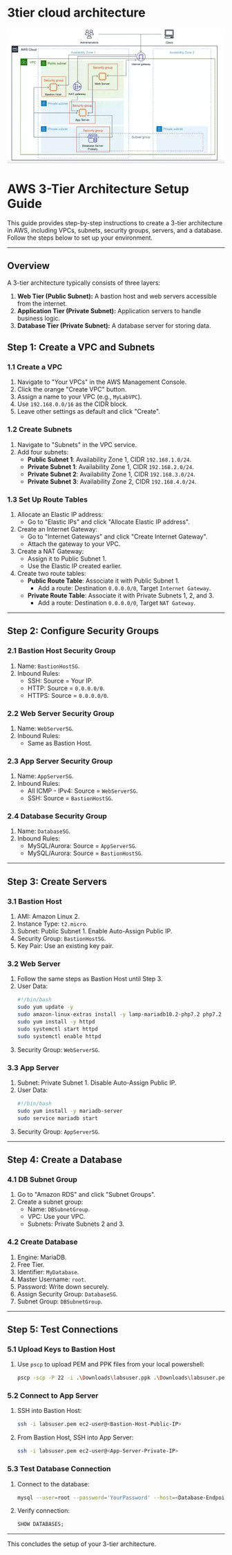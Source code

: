 # 3tier cloud architecture

![Architecture Diagram](<3 Tier topology.png>)
# AWS 3-Tier Architecture Setup Guide

This guide provides step-by-step instructions to create a 3-tier architecture in AWS, including VPCs, subnets, security groups, servers, and a database. Follow the steps below to set up your environment.

---
## Overview

A 3-tier architecture typically consists of three layers:
1. **Web Tier (Public Subnet):** A bastion host and web servers accessible from the internet.
2. **Application Tier (Private Subnet):** Application servers to handle business logic.
3. **Database Tier (Private Subnet):** A database server for storing data.

## Step 1: Create a VPC and Subnets

### 1.1 Create a VPC
1. Navigate to "Your VPCs" in the AWS Management Console.
2. Click the orange "Create VPC" button.
3. Assign a name to your VPC (e.g., `MyLabVPC`).
4. Use `192.168.0.0/16` as the CIDR block.
5. Leave other settings as default and click "Create".

### 1.2 Create Subnets
1. Navigate to "Subnets" in the VPC service.
2. Add four subnets:
   - **Public Subnet 1**: Availability Zone 1, CIDR `192.168.1.0/24`.
   - **Private Subnet 1**: Availability Zone 1, CIDR `192.168.2.0/24`.
   - **Private Subnet 2**: Availability Zone 1, CIDR `192.168.3.0/24`.
   - **Private Subnet 3**: Availability Zone 2, CIDR `192.168.4.0/24`.

### 1.3 Set Up Route Tables
1. Allocate an Elastic IP address:
   - Go to "Elastic IPs" and click "Allocate Elastic IP address".
2. Create an Internet Gateway:
   - Go to "Internet Gateways" and click "Create Internet Gateway".
   - Attach the gateway to your VPC.
3. Create a NAT Gateway:
   - Assign it to Public Subnet 1.
   - Use the Elastic IP created earlier.
4. Create two route tables:
   - **Public Route Table**: Associate it with Public Subnet 1.
     - Add a route: Destination `0.0.0.0/0`, Target `Internet Gateway`.
   - **Private Route Table**: Associate it with Private Subnets 1, 2, and 3.
     - Add a route: Destination `0.0.0.0/0`, Target `NAT Gateway`.

---

## Step 2: Configure Security Groups

### 2.1 Bastion Host Security Group
1. Name: `BastionHostSG`.
2. Inbound Rules:
   - SSH: Source = Your IP.
   - HTTP: Source = `0.0.0.0/0`.
   - HTTPS: Source = `0.0.0.0/0`.

### 2.2 Web Server Security Group
1. Name: `WebServerSG`.
2. Inbound Rules:
   - Same as Bastion Host.

### 2.3 App Server Security Group
1. Name: `AppServerSG`.
2. Inbound Rules:
   - All ICMP - IPv4: Source = `WebServerSG`.
   - SSH: Source = `BastionHostSG`.

### 2.4 Database Security Group
1. Name: `DatabaseSG`.
2. Inbound Rules:
   - MySQL/Aurora: Source = `AppServerSG`.
   - MySQL/Aurora: Source = `BastionHostSG`.

---

## Step 3: Create Servers

### 3.1 Bastion Host
1. AMI: Amazon Linux 2.
2. Instance Type: `t2.micro`.
3. Subnet: Public Subnet 1. Enable Auto-Assign Public IP.
4. Security Group: `BastionHostSG`.
5. Key Pair: Use an existing key pair.

### 3.2 Web Server
1. Follow the same steps as Bastion Host until Step 3.
2. User Data:
   ```bash
   #!/bin/bash
   sudo yum update -y
   sudo amazon-linux-extras install -y lamp-mariadb10.2-php7.2 php7.2
   sudo yum install -y httpd
   sudo systemctl start httpd
   sudo systemctl enable httpd
   ```
3. Security Group: `WebServerSG`.

### 3.3 App Server
1. Subnet: Private Subnet 1. Disable Auto-Assign Public IP.
2. User Data:
   ```bash
   #!/bin/bash
   sudo yum install -y mariadb-server
   sudo service mariadb start
   ```
3. Security Group: `AppServerSG`.

---

## Step 4: Create a Database

### 4.1 DB Subnet Group
1. Go to "Amazon RDS" and click "Subnet Groups".
2. Create a subnet group:
   - Name: `DBSubnetGroup`.
   - VPC: Use your VPC.
   - Subnets: Private Subnets 2 and 3.

### 4.2 Create Database
1. Engine: MariaDB.
2. Free Tier.
3. Identifier: `MyDatabase`.
4. Master Username: `root`.
5. Password: Write down securely.
6. Assign Security Group: `DatabaseSG`.
7. Subnet Group: `DBSubnetGroup`.

---

## Step 5: Test Connections

### 5.1 Upload Keys to Bastion Host
1. Use `pscp` to upload PEM and PPK files from your local powershell:
   ```bash
   pscp -scp -P 22 -i .\Downloads\labsuser.ppk .\Downloads\labsuser.pem ec2-user@<Bastion-Host-Public-IP>:/home/ec2-user
   ```

### 5.2 Connect to App Server
1. SSH into Bastion Host:
   ```bash
   ssh -i labsuser.pem ec2-user@<Bastion-Host-Public-IP>
   ```
2. From Bastion Host, SSH into App Server:
   ```bash
   ssh -i labsuser.pem ec2-user@<App-Server-Private-IP>
   ```

### 5.3 Test Database Connection
1. Connect to the database:
   ```bash
   mysql --user=root --password='YourPassword' --host=<Database-Endpoint>
   ```
2. Verify connection:
   ```sql
   SHOW DATABASES;
   ```

---

This concludes the setup of your 3-tier architecture.


